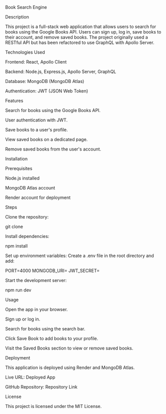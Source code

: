 Book Search Engine

Description

This project is a full-stack web application that allows users to search for books using the Google Books API. Users can sign up, log in, save books to their account, and remove saved books. The project originally used a RESTful API but has been refactored to use GraphQL with Apollo Server.

Technologies Used

Frontend: React, Apollo Client

Backend: Node.js, Express.js, Apollo Server, GraphQL

Database: MongoDB (MongoDB Atlas)

Authentication: JWT (JSON Web Token)

Features

Search for books using the Google Books API.

User authentication with JWT.

Save books to a user's profile.

View saved books on a dedicated page.

Remove saved books from the user's account.

Installation

Prerequisites

Node.js installed

MongoDB Atlas account

Render account for deployment

Steps

Clone the repository:

git clone <repository-url>

Install dependencies:

npm install

Set up environment variables:
Create a .env file in the root directory and add:

PORT=4000
MONGODB_URI=<your-mongodb-atlas-uri>
JWT_SECRET=<your-secret-key>

Start the development server:

npm run dev

Usage

Open the app in your browser.

Sign up or log in.

Search for books using the search bar.

Click Save Book to add books to your profile.

Visit the Saved Books section to view or remove saved books.

Deployment

This application is deployed using Render and MongoDB Atlas.

Live URL: Deployed App

GitHub Repository: Repository Link

License

This project is licensed under the MIT License.
